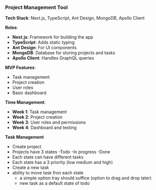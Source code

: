 
###  **Project Management Tool**

**Tech Stack**: Next.js, TypeScript, Ant Design, MongoDB, Apollo Client

**Roles**:

-   **Next.js**: Framework for building the app
-   **TypeScript**: Adds static typing
-   **Ant Design**: For UI components
-   **MongoDB**: Database for storing projects and tasks
-   **Apollo Client**: Handles GraphQL queries

**MVP Features**:

-   Task management
-   Project creation
-   User roles
-   Basic dashboard

**Time Management**:

-   **Week 1**: Task management
-   **Week 2**: Project creation
-   **Week 3**: User roles and permissions
-   **Week 4**: Dashboard and testing


**Task Management**

- Create project
- Projects have 3 states
    -Todo
    -In progress
    -Done
- Each state can have different tasks
- Each state has a 3 priority (low medium and high)
- Create a new task
- ability to move task fron each state
    - a simple option tray should suffice (option to drag and drop later)
    - new task as a default state of todo


